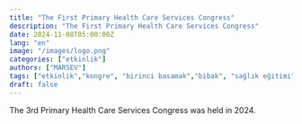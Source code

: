 ```yaml
---
title: "The First Primary Health Care Services Congress"
description: "The First Primary Health Care Services Congress"
date: 2024-11-08T05:00:00Z
lang: "en"
image: "/images/logo.png"
categories: ["etkinlik"]
authors: ["MARSEV"]
tags: ["etkinlik","kongre", "birinci basamak","bibak", "sağlık eğitimi","toplantı"]
draft: false
---
```


The 3rd Primary Health Care Services Congress was held in 2024.
